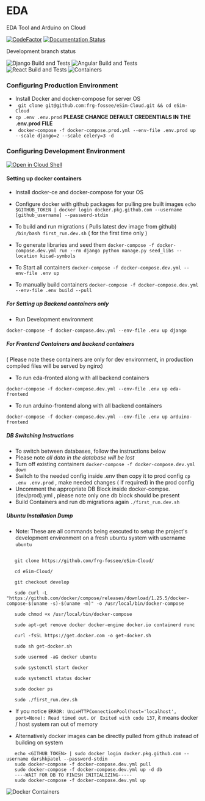 # EDA
EDA Tool and Arduino on Cloud

[![CodeFactor](https://www.codefactor.io/repository/github/frg-fossee/esim-cloud/badge)](https://www.codefactor.io/repository/github/frg-fossee/esim-cloud)
[![Documentation Status](https://readthedocs.org/projects/esim-cloud/badge/?version=latest)](https://esim-cloud.readthedocs.io/en/latest/?badge=latest)



Development branch status

![Django Build and Tests](https://github.com/frg-fossee/eSim-Cloud/workflows/Django%20Build%20and%20Tests/badge.svg?branch=develop)
![Angular Build and Tests](https://github.com/frg-fossee/eSim-Cloud/workflows/Angular%20Build%20and%20Tests/badge.svg?branch=develop)
![React Build and Tests](https://github.com/frg-fossee/eSim-Cloud/workflows/React%20Build%20and%20Tests/badge.svg?branch=develop)
![Containers](https://github.com/frg-fossee/eSim-Cloud/workflows/Containers/badge.svg)
### Configuring Production Environment
* Install Docker and docker-compose for server OS
* ``` git clone git@github.com:frg-fossee/eSim-Cloud.git && cd eSim-Cloud```
* ``` cp .env .env.prod ```
 **PLEASE CHANGE DEFAULT CREDENTIALS IN THE .env.prod FILE**
* ``` docker-compose -f docker-compose.prod.yml --env-file .env.prod up --scale django=2 --scale celery=3 -d```

### Configuring Development Environment
[![Open in Cloud Shell](https://gstatic.com/cloudssh/images/open-btn.svg)](https://ssh.cloud.google.com/cloudshell/editor?cloudshell_git_repo=https%3A%2F%2Fgithub.com%2Ffrg-fossee%2FeSim-Cloud&cloudshell_git_branch=develop&cloudshell_print=first_run.dev.sh&cloudshell_tutorial=README.md)
#### Setting up docker containers
* Install docker-ce and docker-compose for your OS

* Configure docker with github packages for pulling pre built images
```echo $GITHUB_TOKEN | docker login docker.pkg.github.com --username [github_username] --password-stdin```
* To build and run migrations ( Pulls latest dev image from github)
``` /bin/bash first_run.dev.sh ``` ( for the first time only )
* To generate libraries and seed them
``` docker-compose -f docker-compose.dev.yml run --rm django python manage.py seed_libs --location kicad-symbols ```
* To Start all containers
``` docker-compose -f docker-compose.dev.yml --env-file .env up ```

* To manually build containers
```docker-compose -f docker-compose.dev.yml --env-file .env build --pull ```

##### For Setting up Backend containers only

* Run Development environment

 ```docker-compose -f docker-compose.dev.yml --env-file .env up django```

##### For Frontend Containers and backend containers
( Please note these containers are only for dev environment, in production compiled files will be served by nginx)
* To run eda-fronted along with all backend containers

``` docker-compose -f docker-compose.dev.yml --env-file .env up eda-frontend ```

* To run arduino-frontend along with all backend containers

``` docker-compose -f docker-compose.dev.yml --env-file .env up arduino-frontend ```

##### DB Switching Instructions
* To switch between databases, follow the instructions below
* Please note *all data in the database will be lost*
* Turn off existing containers ```docker-compose -f docker-compose.dev.yml down```
* Switch to the needed config inside .env then copy it to prod config ``` cp .env .env.prod ``` , make needed changes ( if required) in the prod config
* Uncomment the appropriate DB Block inside docker-compse.(dev/prod).yml , please note only one db block should be present
* Build Containers and run db migrations again ``` ./first_run.dev.sh ```

##### Ubuntu Installation Dump
* Note: These are all commands being executed to setup the project's development environment on a fresh ubuntu system with username ``` ubuntu ```

```

   git clone https://github.com/frg-fossee/eSim-Cloud/

   cd eSim-Cloud/

   git checkout develop

   sudo curl -L "https://github.com/docker/compose/releases/download/1.25.5/docker-compose-$(uname -s)-$(uname -m)" -o /usr/local/bin/docker-compose

   sudo chmod +x /usr/local/bin/docker-compose

   sudo apt-get remove docker docker-engine docker.io containerd runc

   curl -fsSL https://get.docker.com -o get-docker.sh

   sudo sh get-docker.sh

   sudo usermod -aG docker ubuntu

   sudo systemctl start docker

   sudo systemctl status docker

   sudo docker ps

   sudo ./first_run.dev.sh

```

* If you notice ``` ERROR: UnixHTTPConnectionPool(host='localhost', port=None): Read timed out. ``` or ``` Exited with code 137```, it means docker / host system ran out of memory


* Alternatively docker images can be directly pulled from github instead of building on system
```
   echo <GITHUB_TOKEN> | sudo docker login docker.pkg.github.com --username darshkpatel --password-stdin
   sudo docker-compose -f docker-compose.dev.yml pull
   sudo docker-compose -f docker-compose.dev.yml up -d db
   ----WAIT FOR DB TO FINISH INITIALIZING-----
   sudo docker-compose -f docker-compose.dev.yml up
```


![Docker Containers](docs/images/docker.png)
